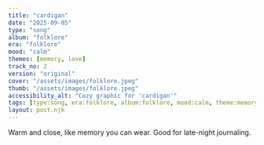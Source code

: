 ```yaml
---
title: "cardigan"
date: "2025-09-05"
type: "song"
album: "folklore"
era: "folklore"
mood: "calm"
themes: [memory, love]
track_no: 2
version: "original"
cover: "/assets/images/folklore.jpeg"
thumb: "/assets/images/folklore.jpeg"
accessibility_alt: "Cozy graphic for 'cardigan'"
tags: [type:song, era:folklore, album:folklore, mood:calm, theme:memory, theme:love]
layout: post.njk
---
```

Warm and close, like memory you can wear. Good for late-night journaling.
